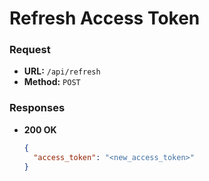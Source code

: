 # Refresh Access Token

### Request

- **URL:** `/api/refresh`
- **Method:** `POST`

### Responses

- **200 OK**
  ```json
  {
    "access_token": "<new_access_token>"
  }
  ```
